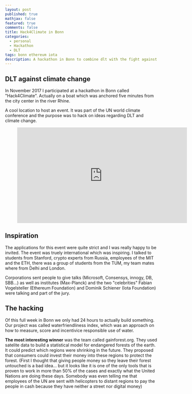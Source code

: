 ```yaml
---
layout: post
published: true
mathjax: false
featured: true
comments: false
title: Hack4Climate in Bonn
categories:
  - personal
  - Hackathon
  - DLT
tags: bonn ethereum iota
description: A hackathon in Bonn to combine dlt with the fight against climate change
---
```



## DLT against climate change

In November 2017 I participated at a hackathon in Bonn called "Hack4Climate". Actually on a boat which was anchored five minutes from the city center in the river Rhine.

A cool location to host an event. It was part of the UN world climate conference and the purpose was to hack on ideas regarding DLT and climate change.

<p>
  <figure>
    <div class="videoWrapper">
      <iframe width="560" height="315" src="https://www.youtube-nocookie.com/embed/UOANny6i0QM?rel=0" frameborder="0" allow="autoplay; encrypted-media" allowfullscreen></iframe>
    </div>
  </figure>
</p>

## Inspiration

The applications for this event were quite strict and I was really happy to be invited. The event was truely international which was inspiring. I talked to students from Stanford, crypto experts from Russia, employees of the MIT and the ETH, there was a group of students from the TUM, my team mates where from Delhi and London.

Corporations sent people to give talks (Microsoft, Consensys, innogy, DB, SBB...) as well as institutes (Max-Planck) and the two "celebrities" Fabian Vogelsteller (Ethereum Foundation) and Dominik Schiener (Iota Foundation) were talking and part of the jury.

## The hacking

Of this full week in Bonn we only had 24 hours to actually build something. Our project was called waterfriendliness index, which was an approach on how to measure, score and incentivice responsible use of water. 

**The most interesting winner** was the team called gainforest.org. They used satelite data to build a statistical model for endangered forests of the earth. It could predict which regions were shrinking in the future. They proposed that consumers could invest their money into these regions to protect the forest.
(First I thought that giving people money so they leave their forest untouched is a bad idea... but it looks like it is one of the only tools that is proven to work in more than 50% of the cases and exactly what the United Nations are doing these days. Somebody was even telling me that employees of the UN are sent with helicopters to distant regions to pay the people in cash because they have neither a street nor digital money)
